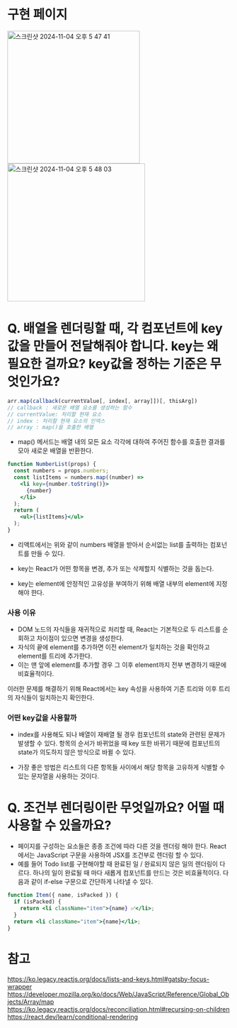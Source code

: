 # 구현 페이지
<img width="299" alt="스크린샷 2024-11-04 오후 5 47 41" src="https://github.com/user-attachments/assets/ed063d66-c5fd-4bb5-9e5a-f1b7f0ca577a">
<img width="311" alt="스크린샷 2024-11-04 오후 5 48 03" src="https://github.com/user-attachments/assets/6133cd11-2091-4617-a1a6-bbba5d9959f1">


# Q. 배열을 렌더링할 때, 각 컴포넌트에 key값을 만들어 전달해줘야 합니다. key는 왜 필요한 걸까요? key값을 정하는 기준은 무엇인가요?

```js
arr.map(callback(currentValue[, index[, array]])[, thisArg])
// callback : 새로운 배열 요소를 생성하는 함수
// currentValue: 처리할 현재 요소
// index : 처리할 현재 요소의 인덱스
// array : map()을 호출한 배열
```

- map() 메서드는 배열 내의 모든 요소 각각에 대하여 주어진 함수를 호출한 결과를 모아 새로운 배열을 반환한다.

```jsx
function NumberList(props) {
  const numbers = props.numbers;
  const listItems = numbers.map((number) =>
    <li key={number.toString()}>
      {number}
    </li>
  );
  return (
    <ul>{listItems}</ul>
  );
}
```

- 리액트에서는 위와 같이 numbers 배열을 받아서 순서없는 list를 출력하는 컴포넌트를 만들 수 있다.

- key는 React가 어떤 항목을 변경, 추가 또는 삭제할지 식별하는 것을 돕는다.
- key는 element에 안정적인 고유성을 부여하기 위해 배열 내부의 element에 지정해야 한다.


### 사용 이유
- DOM 노드의 자식들을 재귀적으로 처리할 때, React는 기본적으로 두 리스트를 순회하고 차이점이 있으면 변경을 생성한다.
- 자식의 끝에 element를 추가하면 이전 element가 일치하는 것을 확인하고 element를 트리에 추가한다.
- 이는 맨 앞에 element를 추가할 경우 그 이후 element까지 전부 변경하기 때문에 비효율적이다.

이러한 문제를 해결하기 위해 React에서는 key 속성을 사용하여 기존 트리와 이후 트리의 자식들이 일치하는지 확인한다.

### 어떤 key값을 사용할까

 - index를 사용해도 되나 배열이 재배열 될 경우 컴포넌트의 state와 관련된 문제가 발생할 수 있다. 항목의 순서가 바뀌었을 때 key 또한 바뀌기 때문에 컴포넌트의 state가 의도하지 않은 방식으로 바뀔 수 있다.

- 가장 좋은 방법은 리스트의 다른 항목들 사이에서 해당 항목을 고유하게 식별할 수 있는 문자열을 사용하는 것이다.





# Q. 조건부 렌더링이란 무엇일까요? 어떨 때 사용할 수 있을까요?

- 페이지를 구성하는 요소들은 종종 조건에 따라 다른 것을 렌더링 해야 한다. React에서는 JavaScript 구문을 사용하여 JSX를 조건부로 렌더링 할 수 있다.
- 예를 들어 Todo list를 구현해야할 때 완료된 일 / 완료되지 않은 일의 렌더링이 다르다. 하나의 일이 완료될 때 마다 새롭게 컴포넌트를 만드는 것은 비효율적이다. 다음과 같이 if-else 구문으로 간단하게 나타낼 수 있다.

```jsx
function Item({ name, isPacked }) {
  if (isPacked) {
    return <li className="item">{name} ✅</li>;
  }
  return <li className="item">{name}</li>;
}
```



# 참고
https://ko.legacy.reactjs.org/docs/lists-and-keys.html#gatsby-focus-wrapper
https://developer.mozilla.org/ko/docs/Web/JavaScript/Reference/Global_Objects/Array/map
https://ko.legacy.reactjs.org/docs/reconciliation.html#recursing-on-children
https://react.dev/learn/conditional-rendering


